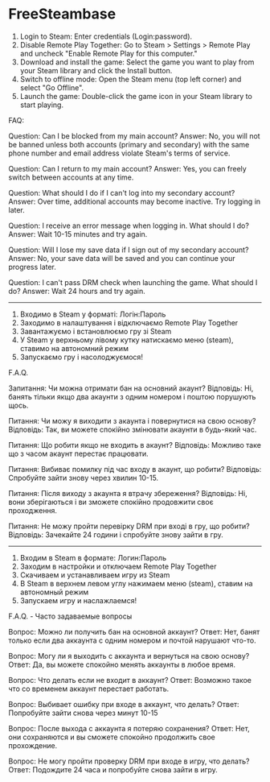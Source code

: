 # FreeSteambase
1. Login to Steam: Enter credentials (Login:password).
2. Disable Remote Play Together: Go to Steam > Settings > Remote Play and uncheck "Enable Remote Play for this computer."
3. Download and install the game: Select the game you want to play from your Steam library and click the Install button.
4. Switch to offline mode: Open the Steam menu (top left corner) and select "Go Offline".
5. Launch the game: Double-click the game icon in your Steam library to start playing.

FAQ:

Question: Can I be blocked from my main account?
Answer: No, you will not be banned unless both accounts (primary and secondary) with the same phone number and email address violate Steam's terms of service.

Question: Can I return to my main account?
Answer: Yes, you can freely switch between accounts at any time.

Question: What should I do if I can't log into my secondary account?
Answer: Over time, additional accounts may become inactive. Try logging in later.

Question: I receive an error message when logging in. What should I do?
Answer: Wait 10-15 minutes and try again.

Question: Will I lose my save data if I sign out of my secondary account?
Answer: No, your save data will be saved and you can continue your progress later.

Question: I can't pass DRM check when launching the game. What should I do?
Answer: Wait 24 hours and try again.

-----------------------------------------------------------------------------------------------------------------------------------------------------------------------------------------------
1. Входимо в Steam у форматі: Логін:Пароль
2. Заходимо в налаштування і відключаємо Remote Play Together
3. Завантажуємо і встановлюємо гру зі Steam
4. У Steam у верхньому лівому кутку натискаємо меню (steam), ставимо на автономний режим
5. Запускаємо гру і насолоджуємося!

F.A.Q.

Запитання: Чи можна отримати бан на основний акаунт?
Відповідь: Ні, банять тільки якщо два акаунти з одним номером і поштою порушують щось.

Питання: Чи можу я виходити з акаунта і повернутися на свою основу?
Відповідь: Так, ви можете спокійно змінювати акаунти в будь-який час.

Питання: Що робити якщо не входить в акаунт?
Відповідь: Можливо таке що з часом акаунт перестає працювати.

Питання: Вибиває помилку під час входу в акаунт, що робити?
Відповідь: Спробуйте зайти знову через хвилин 10-15.

Питання: Після виходу з акаунта я втрачу збереження?
Відповідь: Ні, вони зберігаються і ви зможете спокійно продовжити своє проходження.

Питання: Не можу пройти перевірку DRM при вході в гру, що робити?
Відповідь: Зачекайте 24 години і спробуйте знову зайти в гру. 

------------------------------------------------------------------------------------------------------------------------------------------------------------------------------------------------
1. Входим в Steam в формате: Логин:Пароль
2. Заходим в настройки и отключаем Remote Play Together
3. Скачиваем и устанавливаем игру из Steam
4. В Steam в верхнем левом углу нажимаем меню (steam), ставим на автономный режим
5. Запускаем игру и наслажлаемся!

F.A.Q. - Часто задаваемые вопросы

Вопрос: Можно ли получить бан на основной аккаунт?
Ответ: Нет, банят только если два аккаунта с одним номером и почтой нарушают что-то.

Вопрос: Могу ли я выходить с аккаунта и вернуться на свою основу?
Ответ: Да, вы можете спокойно менять аккаунты в любое время.

Вопрос: Что делать если не входит в аккаунт?
Ответ: Возможно такое что со временем аккаунт перестает работать.

Вопрос: Выбивает ошибку при входе в аккаунт, что делать?
Ответ: Попробуйте зайти снова через минут 10-15

Вопрос: После выхода с аккаунта я потеряю сохранения?
Ответ: Нет, они сохраняются и вы сможете спокойно продолжить свое прохождение.

Вопрос: Не могу пройти проверку DRM при входе в игру, что делать?
Ответ: Подождите 24 часа и попробуйте снова зайти в игру. 
